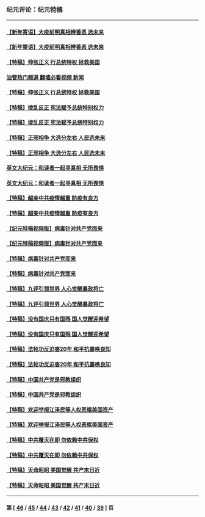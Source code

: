### 纪元评论：纪元特稿
---
#### [【新年寄语】大疫前明真相辨善恶 选未来](../../pages/nsc424/n12660855.md?06300330) 
#### [【新年寄语】大疫前明真相辨善恶 选未来](../../pages/nsc424/n12660855.md?06300330) 
#### [【特稿】伸张正义 行总统特权 拯救美国](../../pages/nsc424/n12616806.md?06300330) 
#### [油管热门频道 翻墙必看视频 新闻](ok?06300330)
#### [【特稿】伸张正义 行总统特权 拯救美国](../../pages/nsc424/n12616806.md?06300330) 
#### [【特稿】拨乱反正 宪法赋予总统特别权力](../../pages/nsc424/n12598306.md?06300330) 
#### [【特稿】拨乱反正 宪法赋予总统特别权力](../../pages/nsc424/n12598306.md?06300330) 
#### [【特稿】正邪相争 大选分左右 人民选未来](../../pages/nsc424/n12545208.md?06300330) 
#### [【特稿】正邪相争 大选分左右 人民选未来](../../pages/nsc424/n12545208.md?06300330) 
#### [英文大纪元：和读者一起寻真相 无所畏惧](../../pages/nsc424/n12542027.md?06300330) 
#### [英文大纪元：和读者一起寻真相 无所畏惧](../../pages/nsc424/n12542027.md?06300330) 
#### [【特稿】越亲中共疫情越重 防疫有良方](../../pages/nsc424/n12042989.md?06300330) 
#### [【特稿】越亲中共疫情越重 防疫有良方](../../pages/nsc424/n12042989.md?06300330) 
#### [【纪元特稿视频版】病毒针对共产党而来](../../pages/nsc424/n11977328.md?06300330) 
#### [【纪元特稿视频版】病毒针对共产党而来](../../pages/nsc424/n11977328.md?06300330) 
#### [【特稿】病毒针对共产党而来](../../pages/nsc424/n11928818.md?06300330) 
#### [【特稿】病毒针对共产党而来](../../pages/nsc424/n11928818.md?06300330) 
#### [【特稿】九评引领世界 人心觉醒暴政将亡](../../pages/nsc424/n11660496.md?06300330) 
#### [【特稿】九评引领世界 人心觉醒暴政将亡](../../pages/nsc424/n11660496.md?06300330) 
#### [【特稿】没有国庆只有国殇 国人觉醒迎希望](../../pages/nsc424/n11549354.md?06300330) 
#### [【特稿】没有国庆只有国殇 国人觉醒迎希望](../../pages/nsc424/n11549354.md?06300330) 
#### [【特稿】法轮功反迫害20年 和平抗暴唤良知](../../pages/nsc424/n11389135.md?06300330) 
#### [【特稿】法轮功反迫害20年 和平抗暴唤良知](../../pages/nsc424/n11389135.md?06300330) 
#### [【特稿】中国共产党是邪教组织](../../pages/nsc424/n11355551.md?06300330) 
#### [【特稿】中国共产党是邪教组织](../../pages/nsc424/n11355551.md?06300330) 
#### [【特稿】欢迎举报江泽民等人权恶棍美国资产](../../pages/nsc424/n11303040.md?06300330) 
#### [【特稿】欢迎举报江泽民等人权恶棍美国资产](../../pages/nsc424/n11303040.md?06300330) 
#### [【特稿】中共覆灭在即 勿依赖中共保权](../../pages/nsc424/n11278510.md?06300330) 
#### [【特稿】中共覆灭在即 勿依赖中共保权](../../pages/nsc424/n11278510.md?06300330) 
#### [【特稿】天命昭昭 美国觉醒 共产末日近](../../pages/nsc424/n11150259.md?06300330) 
#### [【特稿】天命昭昭 美国觉醒 共产末日近](../../pages/nsc424/n11150259.md?06300330) 

---
#### 第 [ [46](./46.md?06300330) / [45](./45.md?06300330) / [44](./44.md?06300330) / [43](./43.md?06300330) / [42](./42.md?06300330) / [41](./41.md?06300330) / [40](./40.md?06300330) / [39](./39.md?06300330) ] 页
